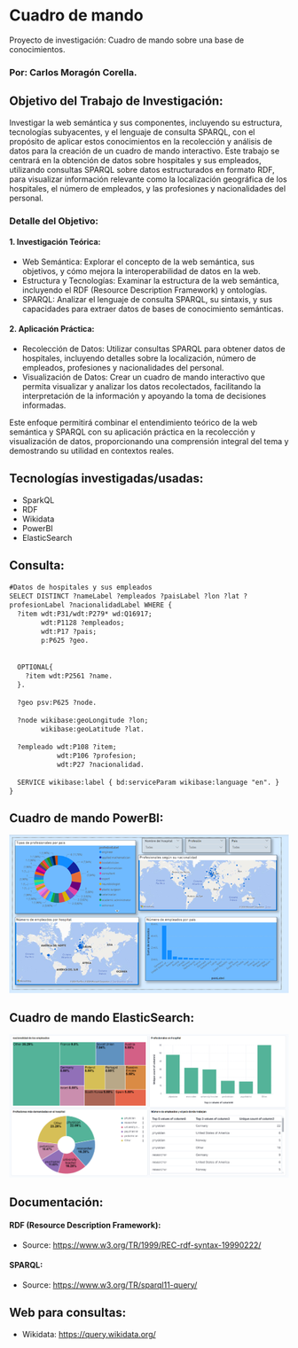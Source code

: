 # Cuadro de mando
Proyecto de investigación: Cuadro de mando sobre una base de conocimientos.

### Por: Carlos Moragón Corella.


## Objetivo del Trabajo de Investigación:

Investigar la web semántica y sus componentes, incluyendo su estructura, tecnologías subyacentes, y el lenguaje de consulta SPARQL, con el propósito de aplicar estos conocimientos en la recolección y análisis de datos para la creación de un cuadro de mando interactivo. Este trabajo se centrará en la obtención de datos sobre hospitales y sus empleados, utilizando consultas SPARQL sobre datos estructurados en formato RDF, para visualizar información relevante como la localización geográfica de los hospitales, el número de empleados, y las profesiones y nacionalidades del personal.

### Detalle del Objetivo:

#### 1. Investigación Teórica:

* Web Semántica: Explorar el concepto de la web semántica, sus objetivos, y cómo mejora la interoperabilidad de datos en la web.
* Estructura y Tecnologías: Examinar la estructura de la web semántica, incluyendo el RDF (Resource Description Framework) y ontologías.
* SPARQL: Analizar el lenguaje de consulta SPARQL, su sintaxis, y sus capacidades para extraer datos de bases de conocimiento semánticas.

#### 2. Aplicación Práctica:

* Recolección de Datos: Utilizar consultas SPARQL para obtener datos de hospitales, incluyendo detalles sobre la localización, número de empleados, profesiones y nacionalidades del personal.
* Visualización de Datos: Crear un cuadro de mando interactivo que permita visualizar y analizar los datos recolectados, facilitando la interpretación de la información y apoyando la toma de decisiones informadas.

Este enfoque permitirá combinar el entendimiento teórico de la web semántica y SPARQL con su aplicación práctica en la recolección y visualización de datos, proporcionando una comprensión integral del tema y demostrando su utilidad en contextos reales.

## Tecnologías investigadas/usadas:
* SparkQL
* RDF
* Wikidata
* PowerBI
* ElasticSearch


## Consulta:
```{txt}
#Datos de hospitales y sus empleados
SELECT DISTINCT ?nameLabel ?empleados ?paisLabel ?lon ?lat ?profesionLabel ?nacionalidadLabel WHERE {
  ?item wdt:P31/wdt:P279* wd:Q16917;
        wdt:P1128 ?empleados;
        wdt:P17 ?pais;
        p:P625 ?geo.
  

  OPTIONAL{
    ?item wdt:P2561 ?name.
  }.
  
  ?geo psv:P625 ?node.
  
  ?node wikibase:geoLongitude ?lon;
        wikibase:geoLatitude ?lat.
  
  ?empleado wdt:P108 ?item;
            wdt:P106 ?profesion;
            wdt:P27 ?nacionalidad.
  
  SERVICE wikibase:label { bd:serviceParam wikibase:language "en". }
}
```

## Cuadro de mando PowerBI:

![cuadro_de_mando](https://github.com/carlosMoragon/cuadro_de_mando/blob/main/ImagenCuadro.png)

## Cuadro de mando ElasticSearch:
![ElasticSearch](https://github.com/carlosMoragon/cuadro_de_mando/blob/main/ImagenCuadroMando_ElasticSearch.png)

## Documentación:

#### RDF (Resource Description Framework):
* Source: https://www.w3.org/TR/1999/REC-rdf-syntax-19990222/

#### SPARQL:
* Source: https://www.w3.org/TR/sparql11-query/

## Web para consultas:
* Wikidata: https://query.wikidata.org/
